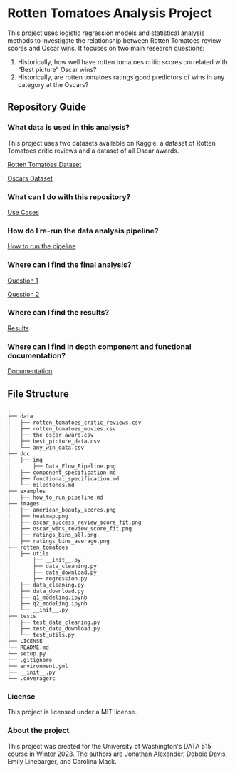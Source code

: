 # Rotten Tomatoes Analysis Project
This project uses logistic regression models and statistical analysis methods to investigate the relationship between Rotten Tomatoes review scores and Oscar wins. It focuses on two main research questions:
1. Historically, how well have rotten tomatoes critic scores correlated with “Best picture” Oscar wins? 
2. Historically, are rotten tomatoes ratings good predictors of wins in any category at the Oscars?

## Repository Guide

### What data is used in this analysis?
This project uses two datasets available on Kaggle, a dataset of Rotten Tomatoes critic reviews and a dataset of all Oscar awards. 

[Rotten Tomatoes Dataset](https://www.kaggle.com/datasets/stefanoleone992/rotten-tomatoes-movies-and-critic-reviews-dataset?select=rotten_tomatoes_movies.csv)  

[Oscars Dataset](https://www.kaggle.com/datasets/unanimad/the-oscar-award)

### What can I do with this repository?
[Use Cases](https://github.com/Jonathan-Alexander/DATA515-RottenTomatoesAnalysis/blob/main/doc/functional_specification.md#use-cases)

### How do I re-run the data analysis pipeline? 
[How to run the pipeline](https://github.com/Jonathan-Alexander/DATA515-RottenTomatoesAnalysis/blob/main/examples/how_to_run_pipeline.md#how-to-run-the-pipeline)

### Where can I find the final analysis?
[Question 1](https://github.com/Jonathan-Alexander/DATA515-RottenTomatoesAnalysis/blob/main/rotten_tomatoes/q1_modeling.ipynb)  

[Question 2](https://github.com/Jonathan-Alexander/DATA515-RottenTomatoesAnalysis/blob/main/rotten_tomatoes/q2_modeling.ipynb)

### Where can I find the results?
[Results](https://github.com/Jonathan-Alexander/DATA515-RottenTomatoesAnalysis/blob/main/Results.pdf)

### Where can I find in depth component and functional documentation?
[Documentation](https://github.com/Jonathan-Alexander/DATA515-RottenTomatoesAnalysis/tree/main/doc)

## File Structure

```
.
├── data
|   ├── rotten_tomatoes_critic_reviews.csv
|   ├── rotten_tomatoes_movies.csv
|   ├── the_oscar_award.csv
|   ├── best_picture_data.csv
|   └── any_win_data.csv
├── doc
|   ├── img
|       ├── Data_Flow_Pipeline.png
|   ├── component_specification.md
|   ├── functional_specification.md
|   └── milestones.md
├── examples
|   ├── how_to_run_pipeline.md
├── images
|   ├── american_beauty_scores.png
|   ├── heatmap.png
|   ├── oscar_success_review_score_fit.png
|   ├── oscar_wins_review_score_fit.png
|   ├── ratings_bins_all.png
|   ├── ratings_bins_average.png
├── rotten_tomatoes
|   ├── utils
|       ├── __init__.py
|       ├── data_cleaning.py
|       ├── data_download.py
|       ├── regression.py
|   ├── data_cleaning.py
|   ├── data_download.py
|   ├── q1_modeling.ipynb
|   ├── q2_modeling.ipynb
|   └── __init__.py
├── tests
|   ├── test_data_cleaning.py
|   ├── test_data_download.py
|   └── test_utils.py
├── LICENSE
└── README.md
└── setup.py
└── .gitignore
└── environment.yml
└── __init__.py
└── .coveragerc
```

### License
This project is licensed under a MIT license. 

### About the project
This project was created for the University of Washington's DATA 515 course in Winter 2023.
The authors are Jonathan Alexander, Debbie Davis, Emily Linebarger, and Carolina Mack. 